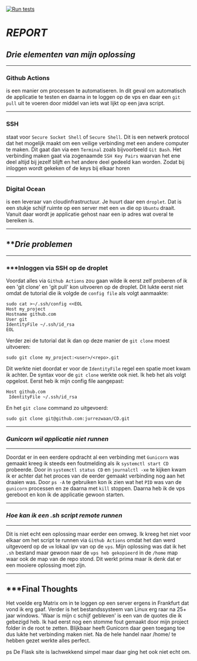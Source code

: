 [![Run tests](https://github.com/jurrezwaan/CD/actions/workflows/run_deploy.yml/badge.svg)](https://github.com/jurrezwaan/CD/actions/workflows/run_deploy.yml)

# ***REPORT***

## ***Drie elementen van mijn oplossing***
---
### **Github Actions** 
is een manier om processen te automatiseren. In dit geval om automatisch de applicatie te testen en daarna in te loggen op de vps en daar een `git pull` uit te voeren door middel van iets wat lijkt op een java script.

---

### **SSH** 
staat voor `Secure Socket Shell` of `Secure Shell`. Dit is een netwerk protocol dat het mogelijk maakt om een veilige verbinding met een andere computer te maken. Dit gaat dan via een `Terminal` zoals bijvoorbeeld `Git Bash`. Het verbinding maken gaat via zogenaamde `SSH Key Pairs` waarvan het ene deel altijd bij jezelf blijft en het andere deel gedeeld kan worden. Zodat bij inloggen wordt gekeken of de keys bij elkaar horen

---

### **Digital Ocean** 
is een leveraar van cloudinfrastructuur. Je huurt daar een `droplet`. Dat is een stukje schijf ruimte op een server met een `vm` die op `Ubuntu` draait. Vanuit daar wordt je applicatie gehost naar een ip adres wat overal te bereiken is.

---

## ***Drie problemen*

---

### ***Inloggen via SSH op de droplet
Voordat alles via `Github Actions` zou gaan wilde ik eerst zelf proberen of ik een 'git clone' en 'git pull' kon uitvoeren op de droplet. Dit lukte eerst niet omdat de tutorial die ik volgde de `config file` als volgt aanmaakte: 
``` 
sudo cat >~/.ssh/config <<EOL
Host my_project
Hostname github.com
User git
IdentityFile ~/.ssh/id_rsa
EOL
```
Verder zei de tutorial dat ik dan op deze manier de `git clone` moest uitvoeren:
```
sudo git clone my_project:<user>/<repo>.git
```
Dit werkte niet doordat er voor de `IdentityFile` regel een spatie moet kwam ik achter. De syntax voor de `git clone` werkte ook niet. Ik heb het als volgt opgelost. Eerst heb ik mijn config file aangepast:
```
Host github.com
 IdentityFile ~/.ssh/id_rsa
```
En het `git clone` command zo uitgevoerd:
```
sudo git clone git@github.com:jurrezwaan/CD.git
```

---

### ***Gunicorn wil applicatie niet runnen***
---
Doordat er in een eerdere opdracht al een verbinding met `Gunicorn` was gemaakt kreeg ik steeds een foutmelding als ik `systemctl start CD` probeerde. Door in `systemctl status CD` en `journalctl -xe` te kijken kwam ik er achter dat het proces van de eerder gemaakt verbinding nog aan het draaien was. Door `ps -A` te gebruiken kon ik zien wat het `PID` was van de `gunicorn` processen en ze daarna met `kill` stoppen. Daarna heb ik de vps gereboot en kon ik de applicatie gewoon starten.

---
### ***Hoe kan ik een .sh script remote runnen***
---
Dit is niet echt een oplossing maar eerder een omweg. Ik kreeg het niet voor elkaar om het script te runnen via `Github Actions` omdat het dan werd uitgevoerd op de `vm` lokaal ipv van op de `vps`. Mijn oplossing was dat ik het `.sh` bestand maar gewoon naar de `vps heb gekopieerd` in de `/home` map waar ook de map van de repo stond. Dit werkt prima maar ik denk dat er een mooiere oplossing moet zijn.

---

## ***Final Thoughts
Het voelde erg Matrix om in te loggen op een server ergens in Frankfurt dat vond ik erg gaaf. Verder is het bestandssysteem van Linux erg raar na 25+ jaar windows. 'Waar is mijn c schijf gebleven' is een van de quotes die ik gebezigd heb. Ik had eerst nog een stomme fout gemaakt door mijn project folder in de root te zetten. Blijkbaar heeft Gunicorn daar geen toegang toe dus lukte het verbinding maken niet. Na de hele handel naar /home/ te hebben gezet werkte alles perfect. 

ps
De Flask site is lachwekkend simpel maar daar ging het ook niet echt om.